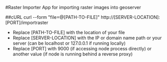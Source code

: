 #Raster Importer
App for importing raster images into geoserver

##cURL
    curl --form "file=@[PATH-TO-FILE]" http://[SERVER-LOCATION]:[PORT]/importraster
* Replace [PATH-TO-FILE] with the location of your file
* Replace [SERVER-LOCATION] with the IP or domain name path or your server (can be localhost or 127.0.0.1 if running locally)
* Replace [PORT] with 9000 (if accessing node process directly) or another value (if node is running behind a reverse proxy)